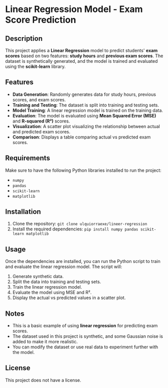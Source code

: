 # Linear Regression Model - Exam Score Prediction

## Description
This project applies a **Linear Regression** model to predict students' **exam scores** based on two features: **study hours** and **previous exam scores**. The dataset is synthetically generated, and the model is trained and evaluated using the **scikit-learn** library.

## Features
- **Data Generation**: Randomly generates data for study hours, previous scores, and exam scores.
- **Training and Testing**: The dataset is split into training and testing sets.
- **Model Training**: A linear regression model is trained on the training data.
- **Evaluation**: The model is evaluated using **Mean Squared Error (MSE)** and **R-squared (R²)** scores.
- **Visualization**: A scatter plot visualizing the relationship between actual and predicted exam scores.
- **Comparison**: Displays a table comparing actual vs predicted exam scores.

## Requirements
Make sure to have the following Python libraries installed to run the project:
- `numpy`
- `pandas`
- `scikit-learn`
- `matplotlib`

## Installation
1. Clone the repository:
`git clone ulquiorraexe/lineer-regression`
2. Install the required dependencies:
`pip install numpy pandas scikit-learn matplotlib`

## Usage
Once the dependencies are installed, you can run the Python script to train and evaluate the linear regression model. The script will:
1. Generate synthetic data.
2. Split the data into training and testing sets.
3. Train the linear regression model.
4. Evaluate the model using MSE and R².
5. Display the actual vs predicted values in a scatter plot.

## Notes
- This is a basic example of using **linear regression** for predicting exam scores.
- The dataset used in this project is synthetic, and some Gaussian noise is added to make it more realistic.
- You can modify the dataset or use real data to experiment further with the model.

## License
This project does not have a license.
